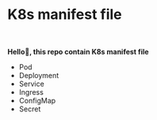 # K8s manifest file
<br>

**Hello🙌, this repo contain K8s manifest file**
<br>
- Pod
- Deployment
- Service
- Ingress
- ConfigMap
- Secret 

